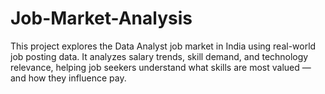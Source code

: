 # Job-Market-Analysis
This project explores the Data Analyst job market in India using real-world job posting data. It analyzes salary trends, skill demand, and technology relevance, helping job seekers understand what skills are most valued — and how they influence pay.
